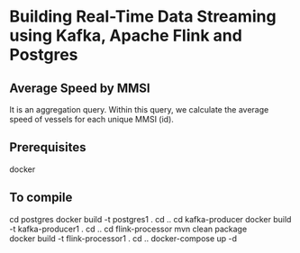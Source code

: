 # Building Real-Time Data Streaming using Kafka, Apache Flink and Postgres

## Average Speed by MMSI
It is an aggregation query. Within this query, we calculate the average speed of vessels for each unique MMSI (id).


## Prerequisites
docker


## To compile
cd postgres
docker build -t postgres1 .
cd ..
cd kafka-producer
docker build -t kafka-producer1 .
cd ..
cd flink-processor
mvn clean package  
docker build -t flink-processor1 .
cd ..
docker-compose up -d 